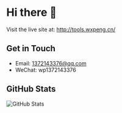 # Hi there 👋
Visit the live site at: http://tools.wxpeng.cn/
## Get in Touch
- Email: 1372143376@qq.com
- WeChat: wp1372143376

## GitHub Stats
![GitHub Stats](https://github-readme-stats.vercel.app/api?username=1372143376&show_icons=true&theme=radical)
